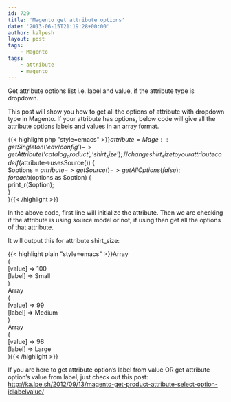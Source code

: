 ```yaml
---
id: 729
title: 'Magento get attribute options'
date: '2013-06-15T21:19:28+00:00'
author: kalpesh
layout: post
tags:
    - Magento
tags:
    - attribute
    - magento
---
```


Get attribute options list i.e. label and value, if the attribute type is dropdown.

This post will show you how to get all the options of attribute with dropdown type in Magento. If your attribute has options, below code will give all the attribute options labels and values in an array format.

{{< highlight php "style=emacs" >}}$attribute = Mage::getSingleton(‘eav/config’)->getAttribute(‘catalog_product’, ‘shirt_size’); //change shirt_size to your attribute code  
if ($attribute->usesSource()) {  
 $options = $attribute->getSource()->getAllOptions(false);  
 foreach($options as $option) {  
 print_r($option);  
 }  
}{{< /highlight >}}

In the above code, first line will initialize the attribute. Then we are checking if the attribute is using source model or not, if using then get all the options of that attribute.

It will output this for attribute shirt_size:

{{< highlight plain "style=emacs" >}}Array  
(  
 [value] => 100  
 [label] => Small  
)  
Array  
(  
 [value] => 99  
 [label] => Medium  
)  
Array  
(  
 [value] => 98  
 [label] => Large  
){{< /highlight >}}

If you are here to get attribute option’s label from value OR get attribute option’s value from label, just check out this post: <http://ka.lpe.sh/2012/09/13/magento-get-product-attribute-select-option-idlabelvalue/>